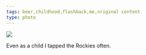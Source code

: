 ```yaml
---
tags: beer,childhood,flashback,me,original content
type: photo
---
```

<img src="http://25.media.tumblr.com/c93a784cfac0061918c8d81666c2d2f3/tumblr_mgdq8q3mCx1rdkc0do1_1280.jpg" />

Even as a child I tapped the Rockies often.
